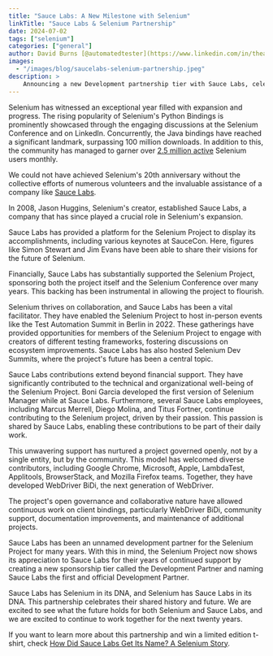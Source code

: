 ```yaml
---
title: "Sauce Labs: A New Milestone with Selenium"
linkTitle: "Sauce Labs & Selenium Partnership"
date: 2024-07-02
tags: ["selenium"]
categories: ["general"]
author: David Burns [@automatedtester](https://www.linkedin.com/in/theautomatedtester/)
images:
  - "/images/blog/saucelabs-selenium-partnership.jpeg"
description: >
    Announcing a new Development partnership tier with Sauce Labs, celebrating our supporters!
---
```


Selenium has witnessed an exceptional year filled with expansion and progress. The rising 
popularity of Selenium's Python Bindings is prominently showcased through the engaging 
discussions at the Selenium Conference and on LinkedIn. Concurrently, the Java bindings have 
reached a significant landmark, surpassing 100 million downloads. In addition to this, 
the community has managed to garner over [2.5 million active](https://plausible.io/manager.selenium.dev) 
Selenium users monthly.

We could not have achieved Selenium's 20th anniversary without the collective efforts of numerous 
volunteers and the invaluable assistance of a company like [Sauce Labs](https://saucelabs.com/resources/topic-hub/selenium?utm_source=selenium&utm_medium=website&utm_campaign=selenium-sponsorship-fy25).

In 2008, Jason Huggins, Selenium's creator, established Sauce Labs, a company that has since 
played a crucial role in Selenium's expansion.

Sauce Labs has provided a platform for the Selenium Project to display its accomplishments, 
including various keynotes at SauceCon. Here, figures like Simon Stewart and Jim Evans have been 
able to share their visions for the future of Selenium.

Financially, Sauce Labs has substantially supported the Selenium Project, sponsoring both the 
project itself and the Selenium Conference over many years. This backing has been instrumental 
in allowing the project to flourish.

Selenium thrives on collaboration, and Sauce Labs has been a vital facilitator. They have 
enabled the Selenium Project to host in-person events like the Test Automation Summit in Berlin 
in 2022. These gatherings have provided opportunities for members of the Selenium Project to 
engage with creators of different testing frameworks, fostering discussions on ecosystem 
improvements. Sauce Labs has also hosted Selenium Dev Summits, where the project's future has 
been a central topic.

Sauce Labs contributions extend beyond financial support. They have significantly contributed 
to the technical and organizational well-being of the Selenium Project. Boni Garcia developed 
the first version of Selenium Manager while at Sauce Labs. Furthermore, several Sauce Labs 
employees, including Marcus Merrell, Diego Molina, and Titus Fortner, continue contributing 
to the Selenium project, driven by their passion. This passion is shared by Sauce Labs, 
enabling these contributions to be part of their daily work.

This unwavering support has nurtured a project governed openly, not by a single entity, but 
by the community. This model has welcomed diverse contributors, including Google Chrome, 
Microsoft, Apple, LambdaTest, Applitools, BrowserStack, and Mozilla Firefox teams. Together, they 
have developed WebDriver BiDi, the next generation of WebDriver.

The project's open governance and collaborative nature have allowed continuous work on client 
bindings, particularly WebDriver BiDi, community support, documentation improvements, and 
maintenance of additional projects.

Sauce Labs has been an unnamed development partner for the Selenium Project for many years. 
With this in mind, the Selenium Project now shows its appreciation to Sauce Labs for their 
years of continued support by creating a new sponsorship tier called the Development Partner 
and naming Sauce Labs the first and official Development Partner.

Sauce Labs has Selenium in its DNA, and Selenium has Sauce Labs in its DNA. This partnership 
celebrates their shared history and future. We are excited to see what the future holds for 
both Selenium and Sauce Labs, and we are excited to continue to work together for the next 
twenty years.

If you want to learn more about this partnership and win a limited edition t-shirt, check 
[How Did Sauce Labs Get Its Name? A Selenium Story](https://saucelabs.com/resources/blog/selenium-and-sauce-labs).

